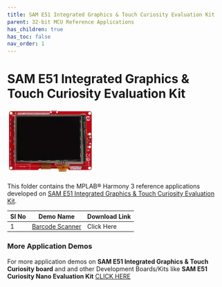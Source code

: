 ```yaml
---
title: SAM E51 Integrated Graphics & Touch Curiosity Evaluation Kit
parent: 32-bit MCU Reference Applications
has_children: true
has_toc: false
nav_order: 1
---
```

# SAM E51 Integrated Graphics & Touch Curiosity Evaluation Kit
<h4 align="left"> <img src = "image.jpg" width="200"> </h4>


This folder contains the MPLAB® Harmony 3 reference applications developed on [SAM E51 Integrated Graphics & Touch Curiosity Evaluation Kit](https://www.microchip.com/en-us/development-tool/ev14c17a).  

|SI No| Demo Name | Download Link |
| --- | --- | -- |
| 1 | [Barcode Scanner](./same51_barcode_scanner/readme.md) | Click Here |




### More Application Demos

For more application demos on **SAM E51 Integrated Graphics & Touch Curiosity board** and and other Development Boards/Kits like **SAM E51 Curiosity Nano Evaluation Kit** <a href="https://mplab-discover.microchip.com/v1/itemtype/com.microchip.ide.project?s0=ATSAME51J20A" target="_blank"> CLICK HERE </a>
